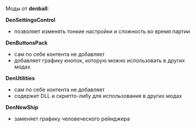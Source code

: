 Моды от **denball**:

**DenSettingsControl**
- позволяет изменять тонкие настройки и сложность во время партии

**DenButtonsPack**
- сам по себе контента не добавляет
- добавляет графику кнопок, которую можно использовать в других модах

**DenUtilities**
- сам по себе контента не добавляет
- содержит DLL и скрипто-либу для использования в других модах

**DenNewShip**
- заменяет графику человеческого рейнджера
